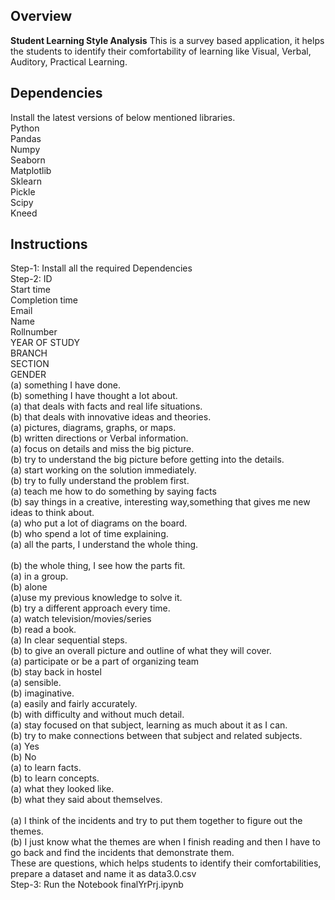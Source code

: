 ## Overview
**Student Learning Style Analysis**
  This is a survey based application, it helps the students to identify their comfortability of learning like Visual, Verbal, Auditory, Practical Learning.


## Dependencies
  Install the latest versions of below mentioned libraries.<br/>
    Python <br/>
    Pandas <br/>
    Numpy <br/>
    Seaborn <br/>
    Matplotlib <br/>
    Sklearn <br/>
    Pickle <br/>
    Scipy <br/>
    Kneed <br/>

## Instructions
  Step-1: Install all the required Dependencies <br/>
  Step-2: ID <br/>
          Start time <br/>
          Completion time <br/>
          Email <br/>
          Name <br/>
          Rollnumber <br/>
          YEAR OF STUDY <br/>
          BRANCH <br/>
          SECTION <br/>
          GENDER <br/>
          (a) something I have done. <br/>
          (b) something I have thought a lot about. <br/>
          (a) that deals with facts and real life situations. <br/>
          (b) that deals with innovative ideas and theories. <br/>
          (a) pictures, diagrams, graphs, or maps. <br/>
          (b) written directions or Verbal information. <br/>
          (a) focus on details and miss the big picture. <br/>
          (b) try to understand the big picture before getting into the details. <br/>
          (a) start working on the solution immediately. <br/>
          (b) try to fully understand the problem first. <br/>
          (a) teach me how to do something by saying facts <br/>
          (b) say things in a creative, interesting way,something that gives me new ideas to think about. <br/>
          (a) who put a lot of diagrams on the board.	 <br/>
          (b) who spend a lot of time explaining.	 <br/>
          (a) all the parts, I understand the whole thing. <br/>	 
          (b) the whole thing, I see how the parts fit. 	 <br/>
          (a) in a group.	 <br/>
          (b) alone	 <br/>
          (a)use my previous knowledge to solve it.	 <br/>
          (b) try a different approach every time.	 <br/>
          (a) watch television/movies/series	 <br/>
          (b) read a book.	 <br/>
          (a) In clear sequential steps.	 <br/>
          (b) to give an overall picture and outline of what they will cover.	 <br/>
          (a) participate or be a part of organizing team	 <br/>
          (b) stay back in hostel	 <br/>
          (a) sensible.	 <br/>
          (b) imaginative.	 <br/>
          (a) easily and fairly accurately.	 <br/>
          (b) with difficulty and without much detail.	 <br/>
          (a) stay focused on that subject, learning as much about it as I can. 	 <br/>
          (b) try to make connections between that subject and related subjects.	 <br/>
          (a) Yes	 <br/>
          (b) No	 <br/>
          (a) to learn facts.	 <br/> 
          (b) to learn concepts.	 <br/>
          (a) what they looked like.	 <br/>
          (b) what they said about themselves. <br/>	
          (a) I think of the incidents and try to put them together to figure out the themes.	 <br/>
          (b) I just know what the themes are when I finish reading and then I have to go back and find the incidents that demonstrate them. <br/>
          These are questions, which helps students to identify their comfortabilities, prepare a dataset and name it as data3.0.csv <br/>
    Step-3: Run the Notebook finalYrPrj.ipynb <br/>


